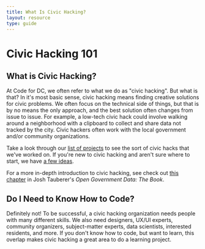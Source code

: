 ```yaml
---
title: What Is Civic Hacking?
layout: resource
type: guide
---
```

# Civic Hacking 101

## What is Civic Hacking?

At Code for DC, we often refer to what we do as "civic hacking". But what is that? In it's most basic sense, civic hacking means finding creative solutions for civic problems. We often focus on the technical side of things, but that is by no means the only approach, and the best solution often changes from issue to issue. For example, a low-tech civic hack could involve walking around a neighborhood with a clipboard to collect and share data not tracked by the city. Civic hackers often work with the local government and/or community organizations.

Take a look through our [list of projects](/projects.html) to see the sort of civic hacks that we've worked on. If you're new to civic hacking and aren't sure where to start, we have [a few ideas](/resources/getting-started.html).

For a more in-depth introduction to civic hacking, see check out [this chapter](https://opengovdata.io/2014/civic-hacking/) in Josh Tauberer's *Open Government Data: The Book*.

## Do I Need to Know How to Code?

Definitely not! To be successful, a civic hacking organization needs people with many different skills. We also need designers, UX/UI experts, community organizers, subject-matter experts, data scientists, interested residents, and more. If you don't know how to code, but want to learn, this overlap makes civic hacking a great area to do a learning project.